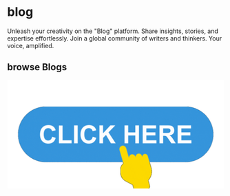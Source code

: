 # blog
Unleash your creativity on the "Blog" platform. Share insights, stories, and expertise effortlessly. Join a global community of writers and thinkers. Your voice, amplified.
## browse Blogs
[![](img/click-me.gif)](https://devtarak.github.io/blog/)
